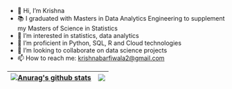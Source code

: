 - 👋 Hi, I’m Krishna
- 📚 I graduated with Masters in Data Analytics Engineering to supplement my Masters of Science in Statistics
- 👀 I’m interested in statistics, data analytics
- 🌱 I’m proficient in Python, SQL, R and Cloud technologies 
- 💞️ I’m looking to collaborate on data science projects
- 📫 How to reach me: krishnabarfiwala2@gmail.com 

<!---
krishnabx/krishnabx is a ✨ special ✨ repository because its `README.md` (this file) appears on your GitHub profile.
You can click the Preview link to take a look at your changes.
--->

| <a href="https://github.com/anuraghazra/github-readme-stats"><img align="center" src="https://github-readme-stats.vercel.app/api?username=krishnabx&show_icons=true&include_all_commits=true&theme=buefy&hide_border=true&private_count=true" alt="Anurag's github stats" /></a> | <a href="https://github.com/anuraghazra/github-readme-stats"><img align="center" src="https://github-readme-stats.vercel.app/api/top-langs/?username=krishnabx&layout=compact&theme=buefy&hide_border=true" /></a> |
| ------------- | ------------- |
